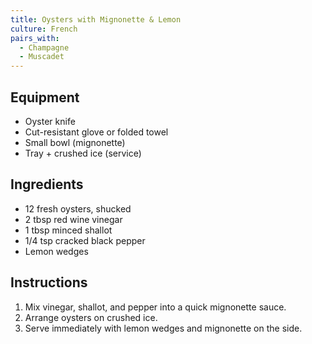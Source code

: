 ```yaml
---
title: Oysters with Mignonette & Lemon
culture: French
pairs_with:
  - Champagne
  - Muscadet
---
```


## Equipment
- Oyster knife
- Cut-resistant glove or folded towel
- Small bowl (mignonette)
- Tray + crushed ice (service)

## Ingredients
- 12 fresh oysters, shucked
- 2 tbsp red wine vinegar
- 1 tbsp minced shallot
- 1/4 tsp cracked black pepper
- Lemon wedges

## Instructions
1. Mix vinegar, shallot, and pepper into a quick mignonette sauce.
2. Arrange oysters on crushed ice.
3. Serve immediately with lemon wedges and mignonette on the side.
